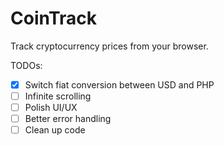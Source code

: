 # CoinTrack

Track cryptocurrency prices from your browser.

TODOs:
- [x] Switch fiat conversion between USD and PHP
- [ ] Infinite scrolling 
- [ ] Polish UI/UX
- [ ] Better error handling
- [ ] Clean up code
